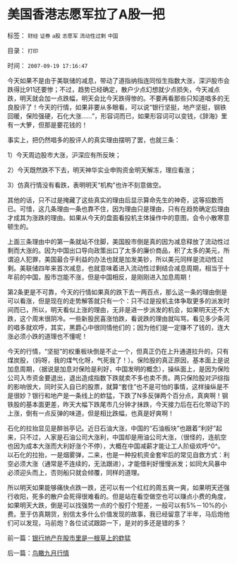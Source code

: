 # 美国香港志愿军拉了A股一把

标签： `财经` `证券` `a股` `志愿军` `流动性过剩` `中国` 

目录： `打印`

时间： `2007-09-19 17:16:47`

今天如果不是由于美联储的减息，带动了道指纳指连同恒生指数大涨，深沪股市会跌得比911还要惨；不过，趋势已经确定，散户少点幻想就少点损失，今天减点跌，明天就会加一点跌幅，明天会比今天跌得惨的。不要再看那些只知道唱多的无良股评了！今天的行情，如果非要从多眼看，可以说“银行坚挺，地产坚挺，钢铁回暖，保险强硬，石化大涨……”，形容词而已，如果形容词可以变钱，《辞海》里有一大箩，但那是要花钱的！

事实上，把仍然唱多的股评人的真实理由摆明了罢，也就三条：

1）今天周边股市大涨，沪深应有所反映；

2）今天既然跌不下去，明天神华实业申购资金明天解冻，理应看涨；

3）仿真行情没有看跌，表明明天“机构”也许不刻意做空。

其他的话，只不过是掩藏了这些真实的理由后显示算命先生的神奇，这等招数而已。可惜，这几条理由一条也靠不住，因为理由只是理由，只有在趋势确定后理由才成其为涨跌的理由。如果从今天的盘面看投机主体操作中的意图，会令小散寒意顿生的。

上面三条理由中的第一条就站不住脚，美国股市倒是真的因为减息释放了流动性过剩而大涨的。因为中国出口导向政策出口了太多的廉价商品，积了太多的美元，所谓迫人犯罪，美国最合乎利益的办法也就是加发美钞，所以美元同样是流动性过剩。美联储四年来首次减息，也就意味着进入流动性过剩结合减息周期，相当于十年前的中国，股市岂能不涨，但是中国相反，是刚刚进入加息周期！

第2条更是不可靠，今天的行情如果真的跌下去一两百点，那么这一条的理由倒是可以看涨，但是现在的走势解答就只有一个：只不过是投机主体争取更多的派发时间而已，所以，明天看似上涨的理由，无非是进一步派发的机会，如果明天还不大跌，这个周末很阴冷。一些新股民喜涨怕跌，看说跌的理由就叫骂，看见多少条河的唱多就欢呼，其实，黑爵心中很同情他们的；因为他们是一定赚不了钱的，连大涨必须小跌的道理也不懂呢！

今天的行情，“坚挺”的权重板块倒是不止一个，但真正仍在上升通道拉升的，只有煤炭股，（妈呀，我的煤气化呀，气死我了！）。保险股的真正原因，基本面上是说加息周期，（据说是加息对保险是利好，中国发明的概念），操纵面上，是因为保险公司入市资金要退出，退出造成指数下跌就卖不多也卖不贵。两只保险股对沪综指的影响很大，同时买入自已的股票，就算“套住”也不是可怕的事情，这样操纵是不是很妙？银行和地产是一条线上的蚱猛，下跌了N多反弹两个百分点，真爽啊！钢铁股的基本面更差，昨天大幅下跌尾市几分钟才抹跌，今天接力后在石化带动下的上涨，倒有一点反弹的味道，但是相比跌幅，也真是好爽啊！

石化的拉抬显见是醉翁亭记。近日石油大涨，中国的“石油板块”也跟着“利好”起来，只不过，人家是石油公司大涨利，中国却是用油公司大涨，（很怪的，连航空也因为成本大涨而大利好涨个不停），大概在中国减薪才能让工人阶级欢呼^0^。以石化的拉抬，一是烟雾弹，二来，也是一种投机资金套牢后的常见自救方式：利空必须大涨（通常是不连续的，无法跟进），才能借利好慢慢派发；如同大风暴中必须迎头而上，否则船只就会倾覆，同样的道理。

所以明天如果能够痛快点跌一跌，还可以有一个红红的周五爽一爽，如果明天还强行收阳，死多的散户会死得很难看的。但是站在看空做空也可以赚点小费的角度，如果明天大跌，倒是可以找强势一点的个股打个短差，一般可以有5%－10%的小费。至于仿真期货，别信太多什么价值发现的故事，我已经留意了半年，马后炮他们可以发现，马前炮？各位试试跟踪一下，是对的多还是错的多？



前一篇：[银行地产在股市里是一根草上的蚱猛](../../../2007/9/19/银行地产在股市里是一根草上的蚱猛.md)

后一篇：[鸟瞰九月行情](../../../2007/9/20/鸟瞰九月行情.md)